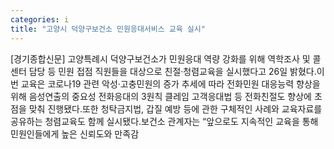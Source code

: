 ```yaml
---
categories: i
title: "고양시 덕양구보건소 민원응대서비스 교육 실시"
---
```

[경기종합신문] 고양특례시 덕양구보건소가 민원응대 역량 강화를 위해 역학조사 및 콜센터 담당 등 민원 접점 직원들을 대상으로 친절·청렴교육을 실시했다고 26일 밝혔다.이번 교육은 코로나19 관련 악성·고충민원의 증가 추세에 따라 전화민원 대응능력 향상을 위해 음성연출의 중요성 전화응대의 3원칙 클레임 고객응대법 등 전화친절도 향상에 초점을 맞춰 진행됐다.또한 청탁금지법, 갑질 예방 등에 관한 구체적인 사례와 교육자료를 공유하는 청렴교육도 함께 실시됐다.보건소 관계자는 “앞으로도 지속적인 교육을 통해 민원인들에게 높은 신뢰도와 만족감